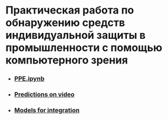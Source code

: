 # Практическая работа по обнаружению средств индивидуальной защиты в промышленности с помощью компьютерного зрения

* ### [PPE.ipynb](https://github.com/igor531205/PPE/blob/main/PPE.ipynb)

* ### [Predictions on video](https://drive.google.com/drive/folders/1sVZV0Qkxl0gCboC6IbGfRX3vf0CmOp-e?usp=drive_link)

* ### [Models for integration](https://drive.google.com/drive/folders/1ZoJi47-jKUXJ-H21j0iRsJ4l1_LVqjW2?usp=sharing)
